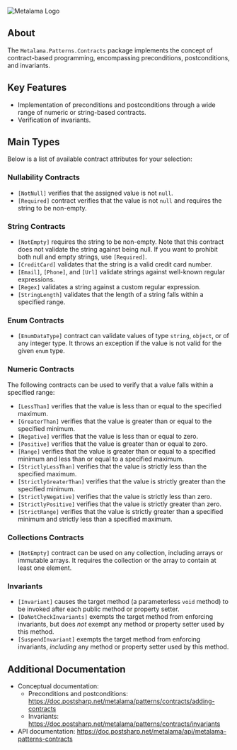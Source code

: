 ![Metalama Logo](https://raw.githubusercontent.com/postsharp/Metalama/master/images/metalama-by-postsharp.svg)

## About

The `Metalama.Patterns.Contracts` package implements the concept of contract-based programming, encompassing preconditions, postconditions, and invariants.

## Key Features

* Implementation of preconditions and postconditions through a wide range of numeric or string-based contracts.
* Verification of invariants.

## Main Types

Below is a list of available contract attributes for your selection:

### Nullability Contracts

* `[NotNull]` verifies that the assigned value is not `null`.
* `[Required]` contract verifies that the value is not `null` and requires the string to be non-empty.

### String Contracts

* `[NotEmpty]` requires the string to be non-empty. Note that this contract does not validate the string against being null. If you want to prohibit both null and empty strings, use `[Required]`.
* `[CreditCard]` validates that the string is a valid credit card number.
* `[Email]`, `[Phone]`, and `[Url]` validate strings against well-known regular expressions.
* `[Regex]` validates a string against a custom regular expression.
* `[StringLength]` validates that the length of a string falls within a specified range.

### Enum Contracts

* `[EnumDataType]` contract can validate values of type `string`, `object`, or of any integer type. It throws an exception if the value is not valid for the given `enum` type.

### Numeric Contracts

The following contracts can be used to verify that a value falls within a specified range:

* `[LessThan]` verifies that the value is less than or equal to the specified maximum.
* `[GreaterThan]` verifies that the value is greater than or equal to the specified minimum.
* `[Negative]` verifies that the value is less than or equal to zero.
* `[Positive]` verifies that the value is greater than or equal to zero.
* `[Range]` verifies that the value is greater than or equal to a specified minimum and less than or equal to a specified maximum.
* `[StrictlyLessThan]` verifies that the value is strictly less than the specified maximum.
* `[StrictlyGreaterThan]` verifies that the value is strictly greater than the specified minimum.
* `[StrictlyNegative]` verifies that the value is strictly less than zero.
* `[StrictlyPositive]` verifies that the value is strictly greater than zero.
* `[StrictRange]` verifies that the value is strictly greater than a specified minimum and strictly less than a specified maximum.

### Collections Contracts

* `[NotEmpty]` contract can be used on any collection, including arrays or immutable arrays. It requires the collection or the array to contain at least one element.

### Invariants

* `[Invariant]` causes the target method (a parameterless `void` method) to be invoked after each public method or property setter.
* `[DoNotCheckInvariants]` exempts the target method from enforcing invariants, but does _not_ exempt any method or property setter used by this method.
* `[SuspendInvariant]` exempts the target method from enforcing invariants, _including_ any method or property setter used by this method.

## Additional Documentation

* Conceptual documentation:
    * Preconditions and postconditions: https://doc.postsharp.net/metalama/patterns/contracts/adding-contracts
    * Invariants: https://doc.postsharp.net/metalama/patterns/contracts/invariants
* API documentation: https://doc.postsharp.net/metalama/api/metalama-patterns-contracts
